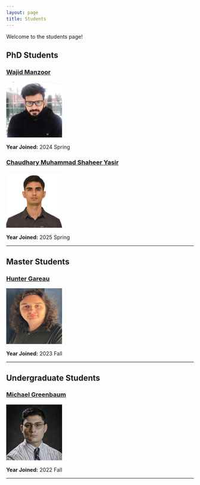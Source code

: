 ```yaml
---
layout: page
title: Students
---
```


Welcome to the students page! 

## PhD Students

<div class="student-card">
  <h3><a href="https://www.linkedin.com/in/wajid-manzoor/" class="student-name">Wajid Manzoor</a></h3>
  <img src="/img/stuWajid.jpeg" width="150" height="150" class="student-photo" />
  <p><strong>Year Joined:</strong> 2024 Spring</p>
</div>

<div class="student-card">
  <h3><a href="https://www.linkedin.com/in/mohammad-shaheer-94888a164/" class="student-name">Chaudhary Muhammad Shaheer Yasir</a></h3>
  <img src="/img/stuShaheer.jpg" width="150" height="150" class="student-photo" />
  <p><strong>Year Joined:</strong> 2025 Spring</p>
</div>

---

## Master Students

<div class="student-card">
  <h3><a href="https://csm.rowan.edu/departments/cs/facultystaff/compsci_teaching_fellows/gareau.html" class="student-name">Hunter Gareau</a></h3>
  <img src="/img/stuHunter.jpeg" width="150" height="150" class="student-photo" />
  <p><strong>Year Joined:</strong> 2023 Fall</p>
</div>

---

## Undergraduate Students

<div class="student-card">
  <h3><a href="https://mike12041204.github.io/" class="student-name">Michael Greenbaum</a></h3>
  <img src="/img/stuMichael.png" width="150" height="150" class="student-photo" />
  <p><strong>Year Joined:</strong> 2022 Fall</p>
</div>

---
<!-- 
## Alumni

Add your alumni information below in similar format -->

